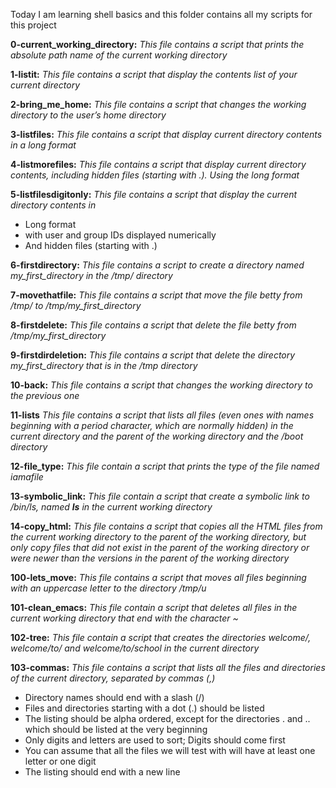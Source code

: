 Today I am learning shell basics and this folder contains all my scripts for this project

**0-current_working_directory:** _This file contains a script that prints the absolute path name of the current working directory_

**1-listit:** _This file contains a script that display the contents list of your current directory_

**2-bring_me_home:** _This file contains a script that changes the working directory to the user’s home directory_

**3-listfiles:** _This file contains a script that display current directory contents in a long format_

**4-listmorefiles:** _This file contains a script that display current directory contents, including hidden files (starting with .). Using the long format_

**5-listfilesdigitonly:** _This file contains a script that display the current directory contents in_
 * Long format
 * with user and group IDs displayed numerically
 * And hidden files (starting with .)

**6-firstdirectory:** *This file contains a script to create a directory named my_first_directory in the /tmp/ directory*

**7-movethatfile:** *This file contains a script that move the file betty from /tmp/ to /tmp/my_first_directory* 

**8-firstdelete:** *This file contains a script that delete the file betty from /tmp/my_first_directory*

**9-firstdirdeletion:** *This file contains a script that delete the directory my_first_directory that is in the /tmp directory*

**10-back:** *This file contains a script that changes the working directory to the previous one*

**11-lists** *This  file contains a script that lists all files (even ones with names beginning with a period character, which are normally hidden) in the current directory and the parent of the working directory and the /boot directory*

**12-file_type:** *This file contain a script that prints the type of the file named iamafile*

**13-symbolic_link:** *This file contain a script that create a symbolic link to /bin/ls, named __ls__ in the current working directory*  

**14-copy_html:** *This file contains a script that copies all the HTML files from the current working directory to the parent of the working directory, but only copy files that did not exist in the parent of the working directory or were newer than the versions in the parent of the working directory*

**100-lets_move:** *This file contains a script that moves all files beginning with an uppercase letter to the directory /tmp/u*

**101-clean_emacs:** *This file contain a script that deletes all files in the current working directory that end with the character ~*  

**102-tree:** *This file contain a script that creates the directories welcome/, welcome/to/ and welcome/to/school in the current directory*

**103-commas:** *This file contains a script that lists all the files and directories of the current directory, separated by commas (,)*
 * Directory names should end with a slash (/)
 * Files and directories starting with a dot (.) should be listed
 * The listing should be alpha ordered, except for the directories . and .. which  should be listed at the very beginning
 * Only digits and letters are used to sort; Digits should come first
 * You can assume that all the files we will test with will have at least one letter or one digit
 * The listing should end with a new line
